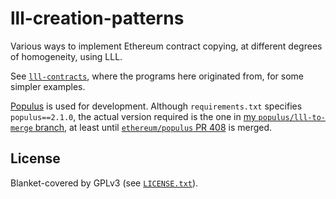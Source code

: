 # lll-creation-patterns

Various ways to implement Ethereum contract copying, at different degrees
of homogeneity, using LLL.

See [`lll-contracts`](https://gitlab.com/veox/lll-contracts), where the
programs here originated from, for some simpler examples.

[Populus](https://github.com/ethereum/populus/) is used for development.
Although `requirements.txt` specifies `populus==2.1.0`, the actual version
required is the one in [my `populus/lll-to-merge`
branch](https://github.com/veox/populus/tree/lll-to-merge), at least until
[`ethereum/populus` PR 408](https://github.com/ethereum/populus/pull/408)
is merged.

## License

Blanket-covered by GPLv3 (see [`LICENSE.txt`](LICENSE.txt)).
